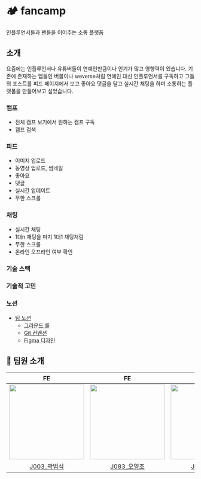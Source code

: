 # 🏕️ fancamp

인플루언서들과 팬들을 이어주는 소통 플랫폼

## 소개

요즘에는 인플루언서나 유튜버들이 연예인만큼이나 인기가 많고 영향력이 있습니다. 기존에 존재하는 앱들인 버블이나 weverse처럼 연예인 대신 인플루언서를 구독하고 그들의 포스트를 피드 페이지에서 보고 좋아요 댓글을 달고 실시간 채팅을 하며 소통하는 플랫폼을 만들어보고 싶었습니다.

### 캠프

- 전체 캠프 보기에서 원하는 캠프 구독
- 캠프 검색

### 피드

- 이미지 업로드
- 동영상 업로드, 썸네일
- 좋아요
- 댓글
- 실시간 업데이트
- 무한 스크롤

### 채팅

- 실시간 채팅
- 1대n 채팅을 마치 1대1 채팅처럼
- 무한 스크롤
- 온라인 오프라인 여부 확인

### 기술 스택

### 기술적 고민

### 노션

- [팀 노션](https://coli-pasta.notion.site/fancamp-682cf45967304ffb9ff40227b4274e33?pvs=4)
  - [그라운드 룰](https://coli-pasta.notion.site/6a0fbe6e9c2e4be08cf017ace375e9ec?pvs=4)
  - [Git 컨벤션](https://coli-pasta.notion.site/2c36a7ed50a64155b966f2847114c05e?pvs=4)
  - [Figma 디자인](https://www.figma.com/file/xFKSpJrVrlrvuvW4H9IVZd/Untitled?type=design&node-id=0-1&mode=design&t=K6ZSLYJTFYUJ8jNU-0)

## 🥳 팀원 소개

<table>
      <thead>
        <tr>
          <th>FE</th>
          <th>FE</th>
          <th>BE</th>
          <th>BE</th>
        </tr>
      </thead>
      <tbody>
        <tr>
          <td>
            <a
              target="_blank"
              rel="noopener noreferrer"
              href="https://github.com/ILikeMintChocolate"
              ><img
                width="200"
                src="https://github.com/ILikeMintChocolate.png"
                style="max-width: 100%"
            /></a>
          </td>
          <td>
            <a
              target="_blank"
              rel="noopener noreferrer nofollow"
              href="https://github.com/YeongOh"
              ><img
                width="200"
                src="https://github.com/YeongOh.png"
                style="max-width: 100%"
            /></a>
          </td>
          <td>
            <a
              target="_blank"
              rel="noopener noreferrer nofollow"
              href="https://github.com/hunnypooh"
              ><img
                width="200"
                src="https://github.com/hunnypooh.png"
                style="max-width: 100%"
            /></a>
          </td>
          <td>
            <a
              target="_blank"
              rel="noopener noreferrer nofollow"
              href="https://github.com/ttobe"
              ><img
                width="200"
                src="https://github.com/ttobe.png"
                style="max-width: 100%"
            /></a>
          </td>
        </tr>
        <tr>
          <td align="center">
            <a href="https://github.com/ILikeMintChocolate">J003_곽범석</a>
          </td>
          <td align="center">
            <a href="https://github.com/YeongOh">J083_오영조</a>
          </td>
          <td align="center">
            <a href="https://github.com/hunnypooh">J166_허지원</a>
          </td>
          <td align="center">
            <a href="https://github.com/ttobe">J171_황진혁</a>
          </td>
        </tr>
      </tbody>
    </table>
